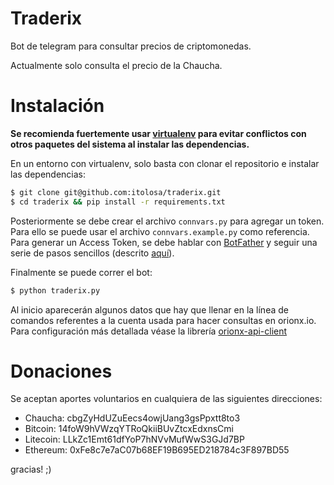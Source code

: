# Traderix

Bot de telegram para consultar precios de criptomonedas.

Actualmente solo consulta el precio de la Chaucha.

Instalación
===========

**Se recomienda fuertemente usar [virtualenv](https://virtualenv.pypa.io/en/stable/) para evitar conflictos con otros paquetes del sistema al instalar las dependencias.**

En un entorno con virtualenv, solo basta con clonar el repositorio e instalar las dependencias:
```bash
$ git clone git@github.com:itolosa/traderix.git
$ cd traderix && pip install -r requirements.txt
```

Posteriormente se debe crear el archivo `connvars.py` para agregar un token. Para ello se puede usar el archivo `connvars.example.py` como referencia. Para generar un Access Token, se debe hablar con [BotFather](https://telegram.me/botfather) y seguir una serie de pasos sencillos (descrito [aquí](https://core.telegram.org/bots#6-botfather)).

Finalmente se puede correr el bot:
```bash
$ python traderix.py
```

Al inicio aparecerán algunos datos que hay que llenar en la línea de comandos referentes a la cuenta usada para hacer consultas en orionx.io. Para configuración más detallada véase la librería [orionx-api-client](https://github.com/itolosa/orionx-api-client)

Donaciones
==========

Se aceptan aportes voluntarios en cualquiera de las siguientes direcciones:

* Chaucha: cbgZyHdUZuEecs4owjUang3gsPpxtt8to3
* Bitcoin: 14foW9hVWzqYTRoQkiiBUvZtcxEdxnsCmi
* Litecoin: LLkZc1Emt61dfYoP7hNVvMufWwS3GJd7BP
* Ethereum: 0xFe8c7e7aC07b68EF19B695ED218784c3F897BD55

gracias! ;)